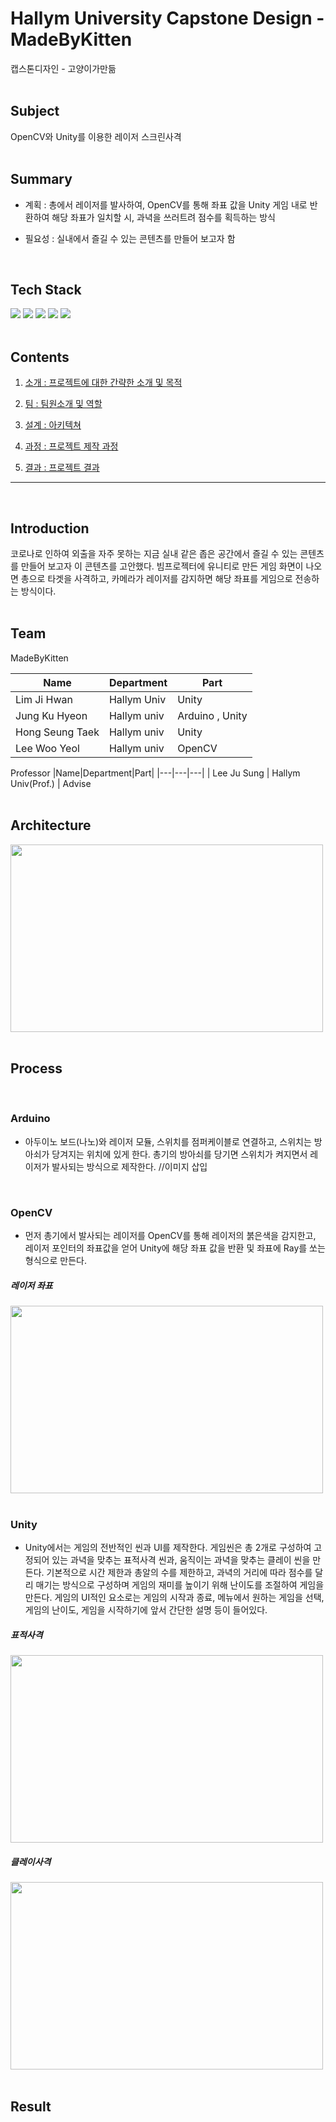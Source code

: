 # Hallym University Capstone Design - MadeByKitten 
캡스톤디자인 - 고양이가만듦  
<br />
## Subject
OpenCV와 Unity를 이용한 레이저 스크린사격   
<br />
## Summary

-  계획 : 총에서 레이저를 발사하여, OpenCV를 통해 좌표 값을 Unity 게임 내로 반환하여 해당 좌표가 일치할 시,
  과녁을 쓰러트려 
점수를 획득하는 방식

- 필요성 : 실내에서 즐길 수 있는 콘텐츠를 만들어 보고자 함  
<br />

## Tech Stack &nbsp;
<img src="https://img.shields.io/badge/Unity-000000?style=flat-square&logo=Unity&logoColor=white"/></a>
<img src="https://img.shields.io/badge/OpenCV-5C3EE8?style=flat-square&logo=OpenCV&logoColor=white"/></a>
<img src="https://img.shields.io/badge/Python-3776AB?style=flat-square&logo=Python&logoColor=white"/></a>
<img src="https://img.shields.io/badge/CSharp-239120?style=flat-square&logo=CSharp&logoColor=white"/></a>
<img src="https://img.shields.io/badge/Arduino-00979D?style=flat-square&logo=Arduino&logoColor=white"/></a>  
<br />

## Contents

1. [소개 : 프로젝트에 대한 간략한 소개 및 목적](#Introduction)

2. [팀 : 팀원소개 및 역할](#Team)

3. [설계 : 아키텍쳐](#Architecture)
 
4. [과정 : 프로젝트 제작 과정](#Process)

5. [결과 : 프로젝트 결과](#Result) 

----  
<br />

## Introduction

코로나로 인하여 외출을 자주 못하는 지금 실내 같은 좁은 공간에서 즐길 수 있는 콘텐츠를 만들어 보고자 이 콘텐츠를 고안했다.
빔프로젝터에 유니티로 만든 게임 화면이 나오면 총으로 타겟을 사격하고, 카메라가 레이저를 감지하면 해당 좌표를 게임으로 전송하는 방식이다.  
<br />

## Team

MadeByKitten

|Name|Department|Part|
|---|---|---|
| Lim Ji Hwan | Hallym Univ |Unity| 
| Jung Ku Hyeon | Hallym univ |Arduino , Unity| 
| Hong Seung Taek | Hallym univ |Unity|
| Lee Woo Yeol | Hallym univ |OpenCV| 

Professor
|Name|Department|Part|
|---|---|---|
| Lee Ju Sung | Hallym Univ(Prof.) | Advise  
<br />

## Architecture

<img src="https://user-images.githubusercontent.com/65859512/144265474-b7304c3e-87ba-4f22-abcc-bb5856d9a634.jpg"
 width="500" height="300"/>  
<br />

## Process  
<br />

### Arduino
- 아두이노 보드(나노)와 레이저 모듈, 스위치를 점퍼케이블로 연결하고, 스위치는 방아쇠가 당겨지는 위치에 있게 한다. 총기의 방아쇠를 당기면 스위치가 켜지면서 레이저가 발사되는 방식으로 제작한다. //이미지 삽입  
<br />

### OpenCV
- 먼저 총기에서 발사되는 레이저를 OpenCV를 통해 레이저의 붉은색을 감지한고,  레이저 포인터의 좌표값을 얻어 Unity에 해당 좌표 값을 반환 및 좌표에 Ray를 쏘는 형식으로 만든다.
##### 레이저 좌표
<img src="https://user-images.githubusercontent.com/65859512/144274413-7cc5fb4e-0346-4356-b61a-84b0d60a712f.PNG"
 width="500" height="300"/>  
 <br />

### Unity
- Unity에서는 게임의 전반적인 씬과 UI를 제작한다. 게임씬은 총 2개로 구성하여 고정되어 있는 과녁을 맞추는 표적사격 씬과, 움직이는 과녁을 맞추는 클레이 씬을 만든다. 기본적으로 시간 제한과 총알의 수를 제한하고, 과녁의 거리에 따라 점수를 달리 매기는 방식으로 구성하며 게임의 재미를 높이기 위해 난이도를 조절하여 게임을 만든다.
게임의 UI적인 요소로는 게임의 시작과 종료, 메뉴에서 원하는 게임을 선택, 게임의 난이도, 게임을 시작하기에 앞서 간단한 설명 등이 들어있다.
##### 표적사격
<img src="https://user-images.githubusercontent.com/65859512/144270094-89a3f37d-7657-4e89-ae2c-fc43464a6304.PNG"
 width="500" height="300"/>
##### 클레이사격
<img src="https://user-images.githubusercontent.com/65859512/144270529-83753c07-3a36-4d8f-9e1f-d678f2b4f4f9.PNG"
 width="500" height="300"/>  
 <br />

## Result
